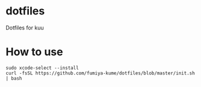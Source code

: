 # dotfiles
Dotfiles for kuu

# How to use 

```
sudo xcode-select --install
curl -fsSL https://github.com/fumiya-kume/dotfiles/blob/master/init.sh | bash
```
